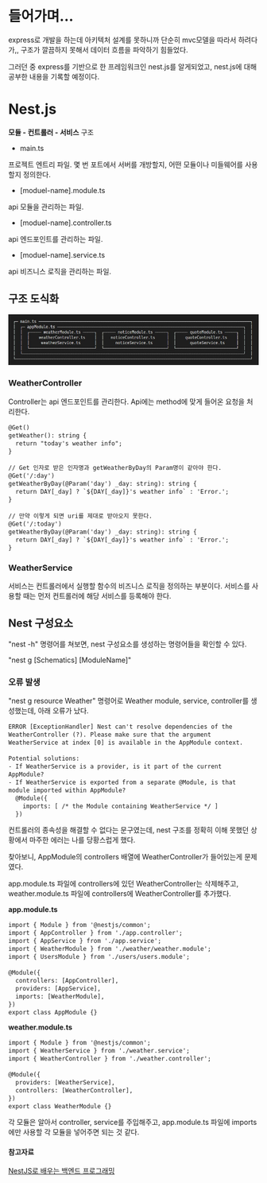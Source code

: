 # 들어가며...

express로 개발을 하는데 아키텍처 설계를 못하니까 단순히 mvc모델을 따라서 하려다가,, 구조가 깔끔하지 못해서 데이터 흐름을 파악하기 힘들었다.

그러던 중 express를 기반으로 한 프레임워크인 nest.js를 알게되었고, nest.js에 대해 공부한 내용을 기록할 예정이다.

# Nest.js

**모듈 - 컨트롤러 - 서비스** 구조

- main.ts

프로젝트 엔트리 파일. 몇 번 포트에서 서버를 개방할지, 어떤 모듈이나 미들웨어를 사용할지 정의한다.

- [moduel-name].module.ts

api 모듈을 관리하는 파일.

- [moduel-name].controller.ts

api 엔드포인트를 관리하는 파일.

- [moduel-name].service.ts

api 비즈니스 로직을 관리하는 파일.

## 구조 도식화 

![ex_screenshot](./assets/structure.JPG)

### WeatherController

Controller는 api 엔드포인트를 관리한다.
Api에는 method에 맞게 들어온 요청을 처리한다.

```
@Get()
getWeather(): string {
  return "today's weather info";
}

// Get 인자로 받은 인자명과 getWeatherByDay의 Param명이 같아야 한다.
@Get('/:day')
getWeatherByDay(@Param('day') _day: string): string {
  return DAY[_day] ? `${DAY[_day]}'s weather info` : 'Error.';
}

// 만약 이렇게 되면 uri를 제대로 받아오지 못한다.
@Get('/:today')
getWeatherByDay(@Param('day') _day: string): string {
  return DAY[_day] ? `${DAY[_day]}'s weather info` : 'Error.';
}
```

### WeatherService

서비스는 컨트롤러에서 실행할 함수의 비즈니스 로직을 정의하는 부분이다.
서비스를 사용할 때는 먼저 컨트롤러에 해당 서비스를 등록해야 한다.

## Nest 구성요소

"nest -h" 명령어를 쳐보면, nest 구성요소를 생성하는 명령어들을 확인할 수 있다.

"nest g [Schematics] [ModuleName]"

### 오류 발생

"nest g resource Weather" 명령어로 Weather module, service, controller를 생성했는데, 아래 오류가 났다.

```
ERROR [ExceptionHandler] Nest can't resolve dependencies of the WeatherController (?). Please make sure that the argument WeatherService at index [0] is available in the AppModule context.

Potential solutions:
- If WeatherService is a provider, is it part of the current AppModule?
- If WeatherService is exported from a separate @Module, is that module imported within AppModule?   
  @Module({
    imports: [ /* the Module containing WeatherService */ ]
  })
```

컨트롤러의 종속성을 해결할 수 없다는 문구였는데, nest 구조를 정확히 이해 못했던 상황에서 마주한 에러는 나를 당황스럽게 했다.

찾아보니, AppModule의 controllers 배열에 WeatherController가 들어있는게 문제였다.

app.module.ts 파일에 controllers에 있던 WeatherController는 삭제해주고, weather.module.ts 파일에 controllers에 WeatherController를 추가했다.

**app.module.ts**
```
import { Module } from '@nestjs/common';
import { AppController } from './app.controller';
import { AppService } from './app.service';
import { WeatherModule } from './weather/weather.module';
import { UsersModule } from './users/users.module';

@Module({
  controllers: [AppController],
  providers: [AppService],
  imports: [WeatherModule],
})
export class AppModule {}
```

**weather.module.ts**
```
import { Module } from '@nestjs/common';
import { WeatherService } from './weather.service';
import { WeatherController } from './weather.controller';

@Module({
  providers: [WeatherService],
  controllers: [WeatherController],
})
export class WeatherModule {}
```

각 모듈은 알아서 controller, service를 주입해주고, app.module.ts 파일에 imports에만 사용할 각 모듈을 넣어주면 되는 것 같다.

#### 참고자료
[NestJS로 배우는 백엔드 프로그래밍](https://wikidocs.net/book/7059)
